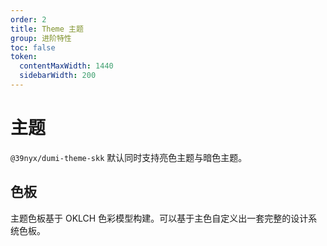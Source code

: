 ```yaml
---
order: 2
title: Theme 主题
group: 进阶特性
toc: false
token:
  contentMaxWidth: 1440
  sidebarWidth: 200
---
```


# 主题

`@39nyx/dumi-theme-skk` 默认同时支持亮色主题与暗色主题。

## 色板

主题色板基于 OKLCH 色彩模型构建。可以基于主色自定义出一套完整的设计系统色板。

<ColorPalettes></ColorPalettes>
